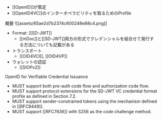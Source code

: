 - [[OpenID]]が策定
- [[OpenID4VC]]のインターオペラビリティを取るためのProfile

概要
![[assets/65ae2d7b2374c600248e88c4.png]]

- Format: [[SD-JWT]]
	- [[mDoc]]と[[SD-JWT]]両方の形式でクレデンシャルを組合せて発行する方法についても記載がある
- トランスポート
	- [[OID4VCI]], [[OID4VP]]
- ウォレットの認証
	- [[SIOPv2]]

OpenID for Verifiable Credential Issuance
- MUST support both pre-auth code flow and authorization code flow.
- MUST support protocol extensions for the SD-JWT VC credential format profile as defined in Section 7.2.
- MUST support sender-constrained tokens using the mechanism defined in [[RFC9449]].
- MUST support [[RFC7636]] with S256 as the code challenge method.
